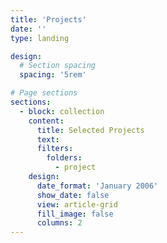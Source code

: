 ```yaml
---
title: 'Projects'
date: ''
type: landing

design:
  # Section spacing
  spacing: '5rem'

# Page sections
sections:
  - block: collection
    content:
      title: Selected Projects
      text: 
      filters:
        folders:
          - project
    design:
      date_format: 'January 2006'
      show_date: false
      view: article-grid
      fill_image: false
      columns: 2
---
```

